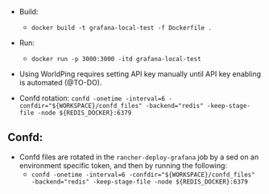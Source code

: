 
* Build:
  *  `docker build -t grafana-local-test -f Dockerfile .`

* Run:
  * `docker run -p 3000:3000 -itd grafana-local-test`

* Using WorldPing requires setting API key manually until API key enabling is automated (@TO-DO).

* Confd rotation:
  `confd -onetime -interval=6 -confdir="${WORKSPACE}/confd_files" -backend="redis" -keep-stage-file -node ${REDIS_DOCKER}:6379`

## Confd:
  * Confd files are rotated in the `rancher-deploy-grafana` job by a sed on an environment specific token, and then by running
    the following:
    * `confd -onetime -interval=6 -confdir="${WORKSPACE}/confd_files" -backend="redis" -keep-stage-file -node ${REDIS_DOCKER}:6379`
